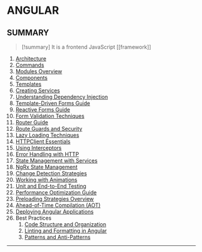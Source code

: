 # ANGULAR

## SUMMARY
> [!summary]
> It is a frontend JavaScript [[framework]]

1. [Architecture](angular_architecture.md)
2. [Commands](angular_commands.md)
3. [Modules Overview](angular_modules.md)
4. [Components](angular_components.md)
5. [Templates](angular_templates.md) 
6. [Creating Services](angular_services.md)
7. [Understanding Dependency Injection](angular_dependency_injection.md)
8. [Template-Driven Forms Guide](angular_template_forms.md)
9. [Reactive Forms Guide](angular_reactive_forms.md)
10. [Form Validation Techniques](angular_form_validation.md)
11. [Router Guide](angular_router_basics.md)
12. [Route Guards and Security](angular_route_guards.md)
13. [Lazy Loading Techniques](angular_lazy_loading.md)
14. [HTTPClient Essentials](angular_http_client.md)
15. [Using Interceptors](angular_interceptors.md)
16. [Error Handling with HTTP](angular_http_error_handling.md)
17. [State Management with Services](angular_state_services.md)
18. [NgRx State Management](angular_ngrx.md)
19. [Change Detection Strategies](angular_change_detection.md)
20. [Working with Animations](angular_animations.md)
21. [Unit and End-to-End Testing](angular_testing.md)
22. [Performance Optimization Guide](angular_optimization.md)
23. [Preloading Strategies Overview](angular_preloading.md)
24. [Ahead-of-Time Compilation (AOT)](angular_aot.md)
25. [Deploying Angular Applications](angular_deployment.md)
26. Best Practices
    1. [Code Structure and Organization](angular_code_structure.md)
    2. [Linting and Formatting in Angular](angular_linting.md)
    3. [Patterns and Anti-Patterns](angular_patterns.md)
- - - 

